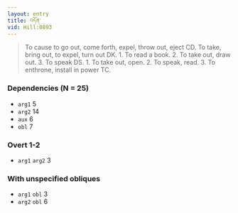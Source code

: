 ```yaml
---
layout: entry
title: འདོན་
vid: Hill:0893
---
```

> To cause to go out, come forth, expel, throw out, eject CD\. To take, bring out, to expel, turn out DK\. 1\. To read a book\. 2\. To take out, draw out\. 3\. To speak DS\. 1\. To take out, open\. 2\. To speak, read\. 3\. To enthrone, install in power TC\.


### Dependencies (N = 25)
* `arg1` 5
* `arg2` 14
* `aux` 6
* `obl` 7


### Overt 1-2
* `arg1` `arg2` 3


### With unspecified obliques
* `arg1` `obl` 3
* `arg2` `obl` 6
